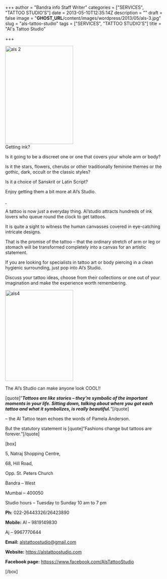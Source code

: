 +++
author = "Bandra info Staff Writer"
categories = ["SERVICES", "TATTOO STUDIO'S"]
date = 2013-05-10T12:35:14Z
description = ""
draft = false
image = "__GHOST_URL__/content/images/wordpress/2013/05/als-3.jpg"
slug = "als-tattoo-studio"
tags = ["SERVICES", "TATTOO STUDIO'S"]
title = "Al's Tattoo Studio"

+++


<p><a href="https://i2.wp.com/bandra.info/wp-content/uploads/2013/05/als-2.jpg?ssl=1"><img loading="lazy" class="alignright" alt="als 2" src="https://i2.wp.com/bandra.info/wp-content/uploads/2013/05/als-2.jpg?resize=215%2C310&#038;ssl=1" width="215" height="310" data-recalc-dims="1" /></a><br />
Getting ink?</p>
<p>Is it going to be a discreet one or one that covers your whole arm or body?</p>
<p>Is it the stars, flowers, cherubs or other traditionally feminine themes or the gothic, dark, occult or the classic styles?</p>
<p>Is it a choice of Sanskrit or Latin Script?</p>
<p>Enjoy getting them a bit more at Al’s Studio.</p>
<p><a href="__GHOST_URL__/content/images/wordpress/2013/05/als-2.jpg"> </a></p>
<p>A tattoo is now just a everyday thing. Al’studio attracts hundreds of ink lovers who queue round the clock to get tattoos.</p>
<p>It is quite a sight to witness the human canvasses covered in eye-catching intricate designs.</p>
<p>That is the promise of the tattoo – that the ordinary stretch of arm or leg or stomach will be transformed completely into a canvas for an artistic statement.</p>
<p>If you are looking for specialists in tattoo art or body piercing in a clean hygienic surrounding, just pop into Al’s Studio.</p>
<p>Discuss your tattoo ideas, choose from their collections or one out of your imagination and make the experience worth remembering.</p>
<p><a href="https://i2.wp.com/bandra.info/wp-content/uploads/2013/05/als4.jpg?ssl=1"><img loading="lazy" class=" wp-image-1696 alignleft" alt="als4" src="https://i2.wp.com/bandra.info/wp-content/uploads/2013/05/als4.jpg?resize=215%2C287&#038;ssl=1" width="215" height="287" srcset="https://i2.wp.com/bandra.info/wp-content/uploads/2013/05/als4.jpg?w=598&amp;ssl=1 598w, https://i2.wp.com/bandra.info/wp-content/uploads/2013/05/als4.jpg?resize=225%2C300&amp;ssl=1 225w" sizes="(max-width: 215px) 100vw, 215px" data-recalc-dims="1" /></a></p>
<p>The Al’s Studio can make anyone look COOL!!</p>
<p>[quote]&#8221;<strong><em>Tattoos are like stories &#8211; they&#8217;re symbolic of the important moments in your life. Sitting down, talking about where you got each tattoo and what it symbolizes, is really beautiful.</em></strong>&#8220;[/quote]</p>
<p>&#8211; the Al Tattoo team echoes the words of Pamela Anderson.</p>
<p>But the statutory statement is [quote]&#8221;Fashions change but tattoos are forever.”[/quote]</p>
<p>[box]</p>
<p>5, Natraj Shopping Centre,</p>
<p>68, Hill Road,</p>
<p>Opp. St. Peters Church</p>
<p>Bandra – West</p>
<p>Mumbai – 400050</p>
<p>Studio hours – Tuesday to Sunday 10 am to 7 pm</p>
<p><strong>Ph:</strong> 022-26443326/26423890</p>
<p><strong>Mobile:</strong> Al – 9819149830</p>
<p>Aj – 9967770644</p>
<p><strong>Email:</strong> <a href="mailto:alstattoostudio@gmail.com">alstattoostudio@gmail.com</a></p>
<p><strong>Website:</strong> <a href="https://alstattoostudio.com/">https://alstattoostudio.com</a></p>
<p><strong>Facebook page:</strong> <a href="httpss://www.facebook.com/AlsTattooStudio">httpss://www.facebook.com/AlsTattooStudio</a></p>
<p>[/box]</p>



